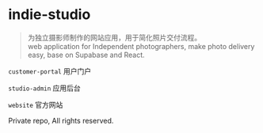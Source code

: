 # indie-studio

>为独立摄影师制作的网站应用，用于简化照片交付流程。<br/>
>web application for Independent photographers, make photo delivery easy, base on Supabase and React.

`customer-portal` 用户门户
 
`studio-admin` 应用后台

`website` 官方网站

Private repo, All rights reserved.
